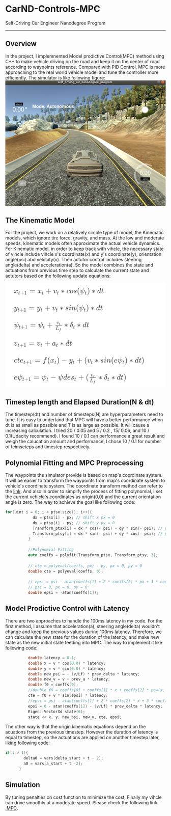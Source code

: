 # CarND-Controls-MPC
Self-Driving Car Engineer Nanodegree Program

---

## Overview
In the project, I implemnented Model prodictive Control(MPC) method using C++ to make vehicle driving on the road and keep it on the center of road according to waypoints reference. Compared with PID Control, MPC is more approaching to the real world vehicle model and tune the controller more efficiently. 
The simulator is like following figure:
![png](images/simulator.png)

## The Kinematic Model
For the project, we work on a relatively simple type of model, the Kinematic models, which ignore tire force, gravity, and mass. At the low and moderate speeds, kinematic models often approximate the actual vehicle dynamics. 
For Kinematic model, in order to keep track with vihcle, the necessary state of vihcle include vihcle x's coordinate(x) and y's coordinate(y), orientation angle(psi) abd velocity(v). Then actutor control includes steering angle(delta) and acceleration(a). So the model combines the state and actuations from previous time step to calculate the current state and actutors based on the following update equations:

![png](images/eqns.png)

## Timestep length and Elapsed Duration(N & dt)
The timestep(dt) and number of timesteps(N) are hyperparameters need to tune. It is easy to undertand that MPC will have a better performance when dt is as small as possible and T is as large as possible. It will cause a increasing calculation. I tried 20 / 0.05 and 5 / 0.2 , 15/ 0.06, and 10 / 0.1(Udacity recommend). I found 10 / 0.1 can performance a great result and weigh the calucation amount and performance, I chose 10 / 0.1 for number of teimseteps and timestep respectively. 

## Polynomial Fitting and MPC Preprocessing
The waypoints the simulator provide is based on map's coordinate system. It will be easier to transform the waypoints from map's coordinate system to vehicle's coordinate system. The coordinate transform method can refer to the [link](http://farside.ph.utexas.edu/teaching/336k/Newtonhtml/node153.html). And also in order to simplify the process of fitting polynomial, I set the current vehicle's coordinates as origin(0,0) and the current orientation angle is zero. The way to achieve the goal like following code:
```cpp
for(uint i = 0; i < ptsx.size(); i++){
            dx = ptsx[i] - px; // shift x px = 0
            dy = ptsy[i] - py; // shift y py = 0
            Transform_ptsx[i] = dx * cos(- psi) - dy * sin(- psi); // psi = 0
            Transform_ptsy[i] = dx * sin(- psi) + dy * cos(- psi); // psi = 0
          }

          //Polynomial Fitting
          auto coeffs = polyfit(Transform_ptsx, Transform_ptsy, 3);

          // cte = polyeval(coeffs, px) - py, px = 0, py = 0
          double cte = polyeval(coeffs, 0);

          // epsi = psi - atan(coeffs[1] + 2 * coeffs[2] * px + 3 * coeffs[3] * pow(px, 2))
          // psi = 0, px = 0, py = 0
          double epsi = -atan(coeffs[1]);
```

## Model Prodictive Control with Latency
There are two approaches to handle the 100ms latency in my code. For the first method, I assume that acceleration(a), steering angle(delta) wouldn't change and keep the previous values during 100ms latency. Therefore, we can calculate the new state for the duration of the latency, and make new state as the new initial state feeding into MPC. The way to implement it like following code:
```cpp
          double latency = 0.1;
          double x = v * cos(0.0) * latency; 
          double y = v * sin(0.0) * latency; 
          double new_psi = - (v/Lf) * prev_delta * latency;
          double new_v = v + prev_a * latency;
          double f0 = coeffs[0];
          //double f0 = coeffs[0] + coeffs[1] * x + coeffs[2] * pow(x, 2) + coeffs[3] * pow(x, 3);
          cte = f0 + v * sin(epsi) * latency;
          //epsi = psi - atan(coeffs[1] + 2 * coeffs[2] * x + 3 * coeffs[3] * pow(x, 2)) - (v/Lf) * prev_delta * latency; 
          epsi = 0 - atan(coeffs[1]) - (v/Lf) * prev_delta * latency;
          Eigen::VectorXd state(6);
          state << x, y, new_psi, new_v, cte, epsi;
```

The other way is that the origin kinematic equations depend on the acuations from the previous timestep. However the duration of latency is equal to timestep, so the actuations are applied on another timestep later, liking following code:
```cpp
if(t > 1){
        delta0 = vars[delta_start + t - 2];
        a0 = vars[a_start + t -2];
      }
```

## Simulation
By tuning penalties on cost function to minimize the cost, Finally my vihcle can drive smoothly at a moderate speed. Please check the following link
[.MPC](./videos/MPC.mp4).   